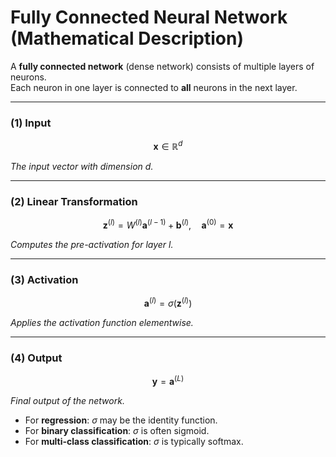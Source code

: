 # Fully Connected Neural Network (Mathematical Description)

A **fully connected network** (dense network) consists of multiple layers of neurons.  
Each neuron in one layer is connected to **all** neurons in the next layer.

---

### (1) Input

$$
\mathbf{x} \in \mathbb{R}^{d}
$$

*The input vector with dimension $d$.*

---

### (2) Linear Transformation

$$
\mathbf{z}^{(l)} = W^{(l)} \mathbf{a}^{(l-1)} + \mathbf{b}^{(l)}, 
\quad \mathbf{a}^{(0)} = \mathbf{x}
$$

*Computes the pre-activation for layer $l$.*

---

### (3) Activation

$$
\mathbf{a}^{(l)} = \sigma(\mathbf{z}^{(l)})
$$

*Applies the activation function elementwise.*

---

### (4) Output

$$
\mathbf{y} = \mathbf{a}^{(L)}
$$

*Final output of the network.*  

- For **regression**: $\sigma$ may be the identity function.  
- For **binary classification**: $\sigma$ is often sigmoid.  
- For **multi-class classification**: $\sigma$ is typically softmax.  

